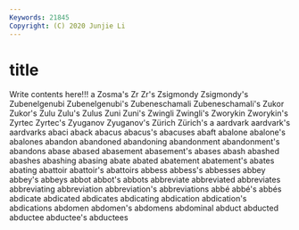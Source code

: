 ```yaml
---
Keywords: 21845
Copyright: (C) 2020 Junjie Li
---
```


# title

Write contents here!!!
a 
Zosma's 
Zr 
Zr's 
Zsigmondy 
Zsigmondy's 
Zubenelgenubi
Zubenelgenubi's 
Zubeneschamali 
Zubeneschamali's 
Zukor 
Zukor's 
Zulu 
Zulu's 
Zulus 
Zuni 
Zuni's
Zwingli 
Zwingli's 
Zworykin 
Zworykin's 
Zyrtec 
Zyrtec's 
Zyuganov 
Zyuganov's 
Zürich 
Zürich's
a 
aardvark 
aardvark's 
aardvarks 
abaci 
aback 
abacus 
abacus's 
abacuses 
abaft
abalone 
abalone's 
abalones 
abandon 
abandoned 
abandoning 
abandonment 
abandonment's 
abandons 
abase
abased 
abasement 
abasement's 
abases 
abash 
abashed 
abashes 
abashing 
abasing 
abate
abated 
abatement 
abatement's 
abates 
abating 
abattoir 
abattoir's 
abattoirs 
abbess 
abbess's
abbesses 
abbey 
abbey's 
abbeys 
abbot 
abbot's 
abbots 
abbreviate 
abbreviated 
abbreviates
abbreviating 
abbreviation 
abbreviation's 
abbreviations 
abbé 
abbé's 
abbés 
abdicate 
abdicated 
abdicates
abdicating 
abdication 
abdication's 
abdications 
abdomen 
abdomen's 
abdomens 
abdominal 
abduct 
abducted
abductee 
abductee's 
abductees 
